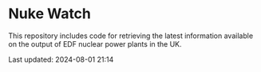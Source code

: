 # Nuke Watch

This repository includes code for retrieving the latest information available on the output of EDF nuclear power plants in the UK.

Last updated: 2024-08-01 21:14